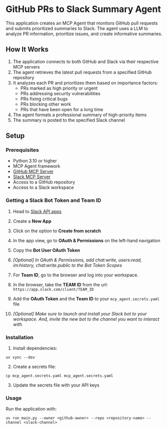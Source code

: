 # GitHub PRs to Slack Summary Agent

This application creates an MCP Agent that monitors GitHub pull requests and submits prioritized summaries to Slack. The agent uses a LLM to analyze PR information, prioritize issues, and create informative summaries.

## How It Works

1. The application connects to both GitHub and Slack via their respective MCP servers
2. The agent retrieves the latest pull requests from a specified GitHub repository
3. It analyzes each PR and prioritizes them based on importance factors:
   - PRs marked as high priority or urgent
   - PRs addressing security vulnerabilities
   - PRs fixing critical bugs
   - PRs blocking other work
   - PRs that have been open for a long time
4. The agent formats a professional summary of high-priority items
5. The summary is posted to the specified Slack channel

## Setup

### Prerequisites

- Python 3.10 or higher
- MCP Agent framework
- [GitHub MCP Server](https://github.com/modelcontextprotocol/servers/tree/main/src/github)
- [Slack MCP Server](https://github.com/modelcontextprotocol/servers/tree/main/src/slack)
- Access to a GitHub repository
- Access to a Slack workspace

### Getting a Slack Bot Token and Team ID

1. Head to [Slack API apps](https://api.slack.com/apps)

2. Create a **New App**

3. Click on the option to **Create from scratch**

4. In the app view, go to **OAuth & Permissions** on the left-hand navigation

5. Copy the **Bot User OAuth Token**
   
6. *[Optional] In OAuth & Permissions, add chat:write, users:read, im:history, chat:write.public to the Bot Token Scopes*

7. For **Team ID**, go to the browser and log into your workspace.
   
8. In the browser, take the **TEAM ID** from the url: `https://app.slack.com/client/TEAM_ID`

9. Add the **OAuth Token** and the **Team ID** to your `mcp_agent.secrets.yaml` file

10. *[Optional] Make sure to launch and install your Slack bot to your workspace. And, invite the new bot to the channel you want to interact with.*

### Installation

1. Install dependencies:
```
uv sync --dev
```

2. Create a secrets file:
```
cp mcp_agent.secrets.yaml mcp_agent.secrets.yaml
```

3. Update the secrets file with your API keys

### Usage

Run the application with:
```
uv run main.py --owner <github-owner> --repo <repository-name> --channel <slack-channel>
```
